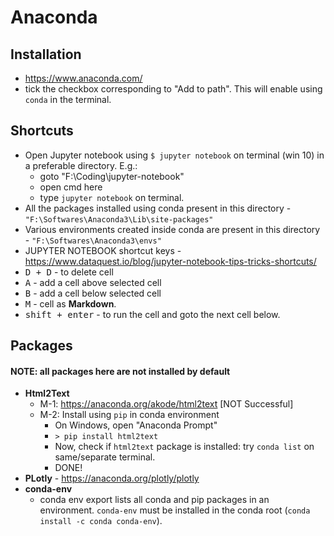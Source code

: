 # Anaconda

## Installation
* https://www.anaconda.com/
* tick the checkbox corresponding to "Add to path". This will enable using `conda` in the terminal.

## Shortcuts
* Open Jupyter notebook using `$ jupyter notebook` on terminal (win 10) in a preferable directory.
  E.g.:
  - goto "F:\Coding\jupyter-notebook"
  - open cmd here
  - type `jupyter notebook` on terminal.
* All the packages installed using conda present in this directory - `"F:\Softwares\Anaconda3\Lib\site-packages"`
* Various environments created inside conda are present in this directory - `"F:\Softwares\Anaconda3\envs"`
* JUPYTER NOTEBOOK shortcut keys - 
  https://www.dataquest.io/blog/jupyter-notebook-tips-tricks-shortcuts/
* <kbd>D + D</kbd> - to delete cell
* <kbd>A</kbd> - add a cell above selected cell
* <kbd>B</kbd> - add a cell below selected cell
* <kbd>M</kbd> - cell as **Markdown**.
* <kbd>shift + enter</kbd> - to run the cell and goto the next cell below.

## Packages
#### NOTE: all packages here are not installed by default
* **Html2Text** 
  - M-1: https://anaconda.org/akode/html2text [NOT Successful]
  - M-2: Install using `pip` in conda environment
    + On Windows, open "Anaconda Prompt"
    + `> pip install html2text`
    + Now, check if `html2text` package is installed: try `conda list` on same/separate terminal.
    + DONE!
* **PLotly** - https://anaconda.org/plotly/plotly
* **conda-env**
  - conda env export lists all conda and pip packages in an environment. `conda-env` must be installed in the conda root (`conda install -c conda conda-env`).
